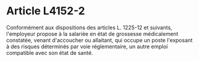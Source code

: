 # Article L4152-2

Conformément aux dispositions des articles L. 1225-12 et suivants, l'employeur propose à la salariée en état de grossesse médicalement constatée, venant d'accoucher ou allaitant, qui occupe un poste l'exposant à des risques déterminés par voie réglementaire, un autre emploi compatible avec son état de santé.